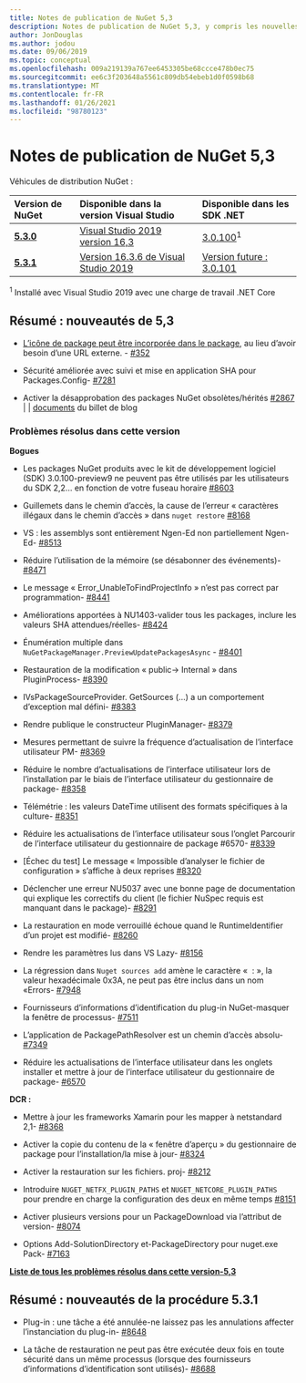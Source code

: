 ```yaml
---
title: Notes de publication de NuGet 5,3
description: Notes de publication de NuGet 5,3, y compris les nouvelles fonctionnalités, les correctifs de bogues et DCR.
author: JonDouglas
ms.author: jodou
ms.date: 09/06/2019
ms.topic: conceptual
ms.openlocfilehash: 009a219139a767ee6453305be68ccce478b0ec75
ms.sourcegitcommit: ee6c3f203648a5561c809db54ebeb1d0f0598b68
ms.translationtype: MT
ms.contentlocale: fr-FR
ms.lasthandoff: 01/26/2021
ms.locfileid: "98780123"
---
```

# <a name="nuget-53-release-notes"></a>Notes de publication de NuGet 5,3

Véhicules de distribution NuGet :

| Version de NuGet | Disponible dans la version Visual Studio| Disponible dans les SDK .NET|
|:---|:---|:---|
| [**5.3.0**](https://nuget.org/downloads) | [Visual Studio 2019 version 16,3](https://visualstudio.microsoft.com/downloads/) | [3.0.100](https://dotnet.microsoft.com/download/dotnet-core/3.0)<sup>1</sup> |
| [**5.3.1**](https://nuget.org/downloads) | [Version 16.3.6 de Visual Studio 2019](https://visualstudio.microsoft.com/downloads/) | [Version future : 3.0.101](https://dotnet.microsoft.com/download/dotnet-core/3.0) |

<sup>1</sup> Installé avec Visual Studio 2019 avec une charge de travail .NET Core

## <a name="summary-whats-new-in-53"></a>Résumé : nouveautés de 5,3

* [L’icône de package peut être incorporée dans le package](../reference/msbuild-targets.md#packing-an-icon-image-file), au lieu d’avoir besoin d’une URL externe. - [#352](https://github.com/NuGet/Home/issues/352)

* Sécurité améliorée avec suivi et mise en application SHA pour Packages.Config- [#7281](https://github.com/NuGet/Home/issues/7281)

* Activer la désapprobation des packages NuGet obsolètes/hérités [#2867](https://github.com/NuGet/Home/issues/2867)  |  [](https://devblogs.microsoft.com/nuget/deprecating-packages-on-nuget-org/)  |  [documents](../nuget-org/deprecate-packages.md) du billet de blog

### <a name="issues-fixed-in-this-release"></a>Problèmes résolus dans cette version

**Bogues**

* Les packages NuGet produits avec le kit de développement logiciel (SDK) 3.0.100-preview9 ne peuvent pas être utilisés par les utilisateurs du SDK 2,2... en fonction de votre fuseau horaire [#8603](https://github.com/NuGet/Home/issues/8603)

* Guillemets dans le chemin d’accès, la cause de l’erreur « caractères illégaux dans le chemin d’accès » dans `nuget restore` [#8168](https://github.com/NuGet/Home/issues/8168)

* VS : les assemblys sont entièrement Ngen-Ed non partiellement Ngen-Ed- [#8513](https://github.com/NuGet/Home/issues/8513)

* Réduire l’utilisation de la mémoire (se désabonner des événements)- [#8471](https://github.com/NuGet/Home/issues/8471)

* Le message « Error_UnableToFindProjectInfo » n’est pas correct par programmation- [#8441](https://github.com/NuGet/Home/issues/8441)

* Améliorations apportées à NU1403-valider tous les packages, inclure les valeurs SHA attendues/réelles- [#8424](https://github.com/NuGet/Home/issues/8424)

* Énumération multiple dans `NuGetPackageManager.PreviewUpdatePackagesAsync`  -  [#8401](https://github.com/NuGet/Home/issues/8401)

* Restauration de la modification « public-> Internal » dans PluginProcess- [#8390](https://github.com/NuGet/Home/issues/8390)

* IVsPackageSourceProvider. GetSources (...) a un comportement d’exception mal défini- [#8383](https://github.com/NuGet/Home/issues/8383)

* Rendre publique le constructeur PluginManager- [#8379](https://github.com/NuGet/Home/issues/8379)

* Mesures permettant de suivre la fréquence d’actualisation de l’interface utilisateur PM- [#8369](https://github.com/NuGet/Home/issues/8369)

* Réduire le nombre d’actualisations de l’interface utilisateur lors de l’installation par le biais de l’interface utilisateur du gestionnaire de package- [#8358](https://github.com/NuGet/Home/issues/8358)

* Télémétrie : les valeurs DateTime utilisent des formats spécifiques à la culture- [#8351](https://github.com/NuGet/Home/issues/8351)

* Réduire les actualisations de l’interface utilisateur sous l’onglet Parcourir de l’interface utilisateur du gestionnaire de package #6570- [#8339](https://github.com/NuGet/Home/issues/8339)

* [Échec du test] Le message « Impossible d’analyser le fichier de configuration » s’affiche à deux reprises [#8320](https://github.com/NuGet/Home/issues/8320)

* Déclencher une erreur NU5037 avec une bonne page de documentation qui explique les correctifs du client (le fichier NuSpec requis est manquant dans le package)- [#8291](https://github.com/NuGet/Home/issues/8291)

* La restauration en mode verrouillé échoue quand le RuntimeIdentifier d’un projet est modifié- [#8260](https://github.com/NuGet/Home/issues/8260)

* Rendre les paramètres lus dans VS Lazy- [#8156](https://github.com/NuGet/Home/issues/8156)

* La régression dans `Nuget sources add` amène le caractère «  : », la valeur hexadécimale 0x3A, ne peut pas être inclus dans un nom «Errors- [#7948](https://github.com/NuGet/Home/issues/7948)

* Fournisseurs d’informations d’identification du plug-in NuGet-masquer la fenêtre de processus- [#7511](https://github.com/NuGet/Home/issues/7511)

* L’application de PackagePathResolver est un chemin d’accès absolu- [#7349](https://github.com/NuGet/Home/issues/7349)

* Réduire les actualisations de l’interface utilisateur dans les onglets installer et mettre à jour de l’interface utilisateur du gestionnaire de package- [#6570](https://github.com/NuGet/Home/issues/6570)

**DCR :**

* Mettre à jour les frameworks Xamarin pour les mapper à netstandard 2,1- [#8368](https://github.com/NuGet/Home/issues/8368)

* Activer la copie du contenu de la « fenêtre d’aperçu » du gestionnaire de package pour l’installation/la mise à jour- [#8324](https://github.com/NuGet/Home/issues/8324)

* Activer la restauration sur les fichiers. proj- [#8212](https://github.com/NuGet/Home/issues/8212)

* Introduire `NUGET_NETFX_PLUGIN_PATHS` et `NUGET_NETCORE_PLUGIN_PATHS` pour prendre en charge la configuration des deux en même temps [#8151](https://github.com/NuGet/Home/issues/8151)

* Activer plusieurs versions pour un PackageDownload via l’attribut de version- [#8074](https://github.com/NuGet/Home/issues/8074)

* Options Add-SolutionDirectory et-PackageDirectory pour nuget.exe Pack- [#7163](https://github.com/NuGet/Home/issues/7163)

**[Liste de tous les problèmes résolus dans cette version-5,3](https://github.com/nuget/home/issues?q=is%3Aissue+is%3Aclosed+milestone%3A%225.3")**

## <a name="summary-whats-new-in-531"></a>Résumé : nouveautés de la procédure 5.3.1

* Plug-in : une tâche a été annulée-ne laissez pas les annulations affecter l’instanciation du plug-in- [#8648](https://github.com/NuGet/Home/issues/8648)

* La tâche de restauration ne peut pas être exécutée deux fois en toute sécurité dans un même processus (lorsque des fournisseurs d’informations d’identification sont utilisés)- [#8688](https://github.com/NuGet/Home/issues/8688)

